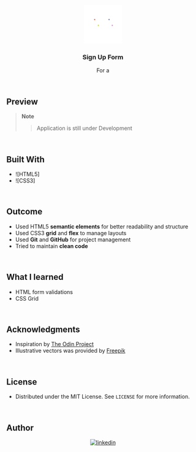 <!-- PROJECT LOGO -->
<div align="center">
  <a href="">
    <img src="./images/logo/freepik-colorful-minimalist-creative-marketing-agency-logo-20240602090605RKBY.png" alt="Logo" width="100">
  </a>

<h3 align="center"><b>Sign Up Form</b></h3>
<p align="center">
    For a 
</p>

</div>

<br>

<!-- ABOUT THE PROJECT -->
## Preview
> **Note**  
>> Application is still under Development

<br>

## Built With

- ![HTML5]   
- ![CSS3]

<br>

## Outcome

* Used HTML5 **semantic elements** for better readability and structure
* Used CSS3 **grid** and **flex** to manage layouts
* Used **Git** and **GitHub** for project management
* Tried to maintain **clean code**

<br>

## What I learned

* HTML form validations
* CSS Grid

<br>

<!-- ACKNOWLEDGMENTS -->
## Acknowledgments

* Inspiration by [The Odin Project](https://www.theodinproject.com/)
* Illustrative vectors was provided by [Freepik](https://www.freepik.com/)

<br>

<!-- LICENSE -->
## License

- Distributed under the MIT License. See `LICENSE` for more information.

<br>

<!-- CONTACT -->
## Author

<div align="center">

<a href="https://linkedin.com/in/0xabdulkhalid" target="_blank">
<img src="https://img.shields.io/badge/linkedin:  0xabdulkhalid-%2300acee.svg?color=405DE6&style=for-the-badge&logo=linkedin&logoColor=white" alt=linkedin style="margin-bottom: 5px;"/>
</a>

</div>

